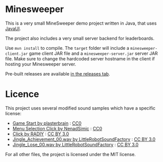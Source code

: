 # Minesweeper

This is a very small MineSweeper demo project written in Java, that uses [JavaUI](https://github.com/Delthas/JavaUI).

The project also includes a very small server backend for leaderboards.

Use ```mvn install``` to compile. The ```target``` folder will include a ```minesweeper-client.jar``` game client JAR file and a ```minesweeper-server.jar``` server JAR file. Make sure to change the hardcoded server hostname in the client if hosting your Minesweeper server.

Pre-built releases are available [in the releases tab](https://github.com/Delthas/minesweeper/releases/).

# Licence

This project uses several modified sound samples which have a specific license:
- [Game Start by plasterbrain](https://freesound.org/people/plasterbrain/sounds/243020/) : [CC0](http://creativecommons.org/publicdomain/zero/1.0/)
- [Menu Selection Click by NenadSimic](https://freesound.org/people/NenadSimic/sounds/171697/) : [CC0](http://creativecommons.org/publicdomain/zero/1.0/)
- [Click by RADIY](https://freesound.org/people/RADIY/sounds/213148/) : [CC BY 3.0](http://creativecommons.org/publicdomain/zero/1.0/)
- [Jingle_Achievement_00.wav by LittleRobotSoundFactory](https://freesound.org/people/LittleRobotSoundFactory/sounds/270404/) : [CC BY 3.0](http://creativecommons.org/publicdomain/zero/1.0/)
- [Jingle_Lose_00.wav by LittleRobotSoundFactory](https://freesound.org/people/LittleRobotSoundFactory/sounds/270467/) : [CC BY 3.0](http://creativecommons.org/publicdomain/zero/1.0/)

For all other files, the project is licensed under the MIT license.
